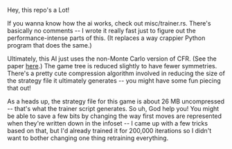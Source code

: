 Hey, this repo's a Lot!

If you wanna know how the ai works, check out misc/trainer.rs. There's basically no comments -- I wrote it really fast just to figure out the performance-intense parts of this. (It replaces a way crappier Python program that does the same.)

Ultimately, this AI just uses the non-Monte Carlo version of CFR. (See the paper [here](http://modelai.gettysburg.edu/2013/cfr/cfr.pdf).) The game tree is reduced slightly to have fewer symmetries. There's a pretty cute compression algorithm involved in reducing the size of the strategy file it ultimately generates -- you might have some fun piecing that out!

As a heads up, the strategy file for this game is about 26 MB uncompressed -- that's what the trainer script generates. So uh, God help you! You might be able to save a few bits by changing the way first moves are represented when they're written down in the infoset -- I came up with a few tricks based on that, but I'd already trained it for 200,000 iterations so I didn't want to bother changing one thing retraining everything.